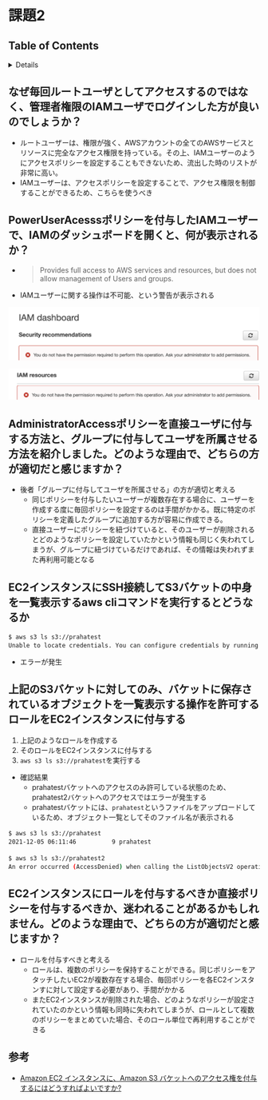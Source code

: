 # 課題2

## Table of Contents
<!-- START doctoc generated TOC please keep comment here to allow auto update -->
<!-- DON'T EDIT THIS SECTION, INSTEAD RE-RUN doctoc TO UPDATE -->
<details>
<summary>Details</summary>

- [なぜ毎回ルートユーザとしてアクセスするのではなく、管理者権限のIAMユーザでログインした方が良いのでしょうか？](#%E3%81%AA%E3%81%9C%E6%AF%8E%E5%9B%9E%E3%83%AB%E3%83%BC%E3%83%88%E3%83%A6%E3%83%BC%E3%82%B6%E3%81%A8%E3%81%97%E3%81%A6%E3%82%A2%E3%82%AF%E3%82%BB%E3%82%B9%E3%81%99%E3%82%8B%E3%81%AE%E3%81%A7%E3%81%AF%E3%81%AA%E3%81%8F%E7%AE%A1%E7%90%86%E8%80%85%E6%A8%A9%E9%99%90%E3%81%AEiam%E3%83%A6%E3%83%BC%E3%82%B6%E3%81%A7%E3%83%AD%E3%82%B0%E3%82%A4%E3%83%B3%E3%81%97%E3%81%9F%E6%96%B9%E3%81%8C%E8%89%AF%E3%81%84%E3%81%AE%E3%81%A7%E3%81%97%E3%82%87%E3%81%86%E3%81%8B)
- [PowerUserAcesssポリシーを付与したIAMユーザーで、IAMのダッシュボードを開くと、何が表示されるか？](#poweruseracesss%E3%83%9D%E3%83%AA%E3%82%B7%E3%83%BC%E3%82%92%E4%BB%98%E4%B8%8E%E3%81%97%E3%81%9Fiam%E3%83%A6%E3%83%BC%E3%82%B6%E3%83%BC%E3%81%A7iam%E3%81%AE%E3%83%80%E3%83%83%E3%82%B7%E3%83%A5%E3%83%9C%E3%83%BC%E3%83%89%E3%82%92%E9%96%8B%E3%81%8F%E3%81%A8%E4%BD%95%E3%81%8C%E8%A1%A8%E7%A4%BA%E3%81%95%E3%82%8C%E3%82%8B%E3%81%8B)
- [AdministratorAccessポリシーを直接ユーザに付与する方法と、グループに付与してユーザを所属させる方法を紹介しました。どのような理由で、どちらの方が適切だと感じますか？](#administratoraccess%E3%83%9D%E3%83%AA%E3%82%B7%E3%83%BC%E3%82%92%E7%9B%B4%E6%8E%A5%E3%83%A6%E3%83%BC%E3%82%B6%E3%81%AB%E4%BB%98%E4%B8%8E%E3%81%99%E3%82%8B%E6%96%B9%E6%B3%95%E3%81%A8%E3%82%B0%E3%83%AB%E3%83%BC%E3%83%97%E3%81%AB%E4%BB%98%E4%B8%8E%E3%81%97%E3%81%A6%E3%83%A6%E3%83%BC%E3%82%B6%E3%82%92%E6%89%80%E5%B1%9E%E3%81%95%E3%81%9B%E3%82%8B%E6%96%B9%E6%B3%95%E3%82%92%E7%B4%B9%E4%BB%8B%E3%81%97%E3%81%BE%E3%81%97%E3%81%9F%E3%81%A9%E3%81%AE%E3%82%88%E3%81%86%E3%81%AA%E7%90%86%E7%94%B1%E3%81%A7%E3%81%A9%E3%81%A1%E3%82%89%E3%81%AE%E6%96%B9%E3%81%8C%E9%81%A9%E5%88%87%E3%81%A0%E3%81%A8%E6%84%9F%E3%81%98%E3%81%BE%E3%81%99%E3%81%8B)
- [EC2インスタンスにSSH接続してS3バケットの中身を一覧表示するaws cliコマンドを実行するとどうなるか](#ec2%E3%82%A4%E3%83%B3%E3%82%B9%E3%82%BF%E3%83%B3%E3%82%B9%E3%81%ABssh%E6%8E%A5%E7%B6%9A%E3%81%97%E3%81%A6s3%E3%83%90%E3%82%B1%E3%83%83%E3%83%88%E3%81%AE%E4%B8%AD%E8%BA%AB%E3%82%92%E4%B8%80%E8%A6%A7%E8%A1%A8%E7%A4%BA%E3%81%99%E3%82%8Baws-cli%E3%82%B3%E3%83%9E%E3%83%B3%E3%83%89%E3%82%92%E5%AE%9F%E8%A1%8C%E3%81%99%E3%82%8B%E3%81%A8%E3%81%A9%E3%81%86%E3%81%AA%E3%82%8B%E3%81%8B)
- [上記のS3バケットに対してのみ、バケットに保存されているオブジェクトを一覧表示する操作を許可するロールをEC2インスタンスに付与する](#%E4%B8%8A%E8%A8%98%E3%81%AEs3%E3%83%90%E3%82%B1%E3%83%83%E3%83%88%E3%81%AB%E5%AF%BE%E3%81%97%E3%81%A6%E3%81%AE%E3%81%BF%E3%83%90%E3%82%B1%E3%83%83%E3%83%88%E3%81%AB%E4%BF%9D%E5%AD%98%E3%81%95%E3%82%8C%E3%81%A6%E3%81%84%E3%82%8B%E3%82%AA%E3%83%96%E3%82%B8%E3%82%A7%E3%82%AF%E3%83%88%E3%82%92%E4%B8%80%E8%A6%A7%E8%A1%A8%E7%A4%BA%E3%81%99%E3%82%8B%E6%93%8D%E4%BD%9C%E3%82%92%E8%A8%B1%E5%8F%AF%E3%81%99%E3%82%8B%E3%83%AD%E3%83%BC%E3%83%AB%E3%82%92ec2%E3%82%A4%E3%83%B3%E3%82%B9%E3%82%BF%E3%83%B3%E3%82%B9%E3%81%AB%E4%BB%98%E4%B8%8E%E3%81%99%E3%82%8B)
- [EC2インスタンスにロールを付与するべきか直接ポリシーを付与するべきか、迷われることがあるかもしれません。どのような理由で、どちらの方が適切だと感じますか？](#ec2%E3%82%A4%E3%83%B3%E3%82%B9%E3%82%BF%E3%83%B3%E3%82%B9%E3%81%AB%E3%83%AD%E3%83%BC%E3%83%AB%E3%82%92%E4%BB%98%E4%B8%8E%E3%81%99%E3%82%8B%E3%81%B9%E3%81%8D%E3%81%8B%E7%9B%B4%E6%8E%A5%E3%83%9D%E3%83%AA%E3%82%B7%E3%83%BC%E3%82%92%E4%BB%98%E4%B8%8E%E3%81%99%E3%82%8B%E3%81%B9%E3%81%8D%E3%81%8B%E8%BF%B7%E3%82%8F%E3%82%8C%E3%82%8B%E3%81%93%E3%81%A8%E3%81%8C%E3%81%82%E3%82%8B%E3%81%8B%E3%82%82%E3%81%97%E3%82%8C%E3%81%BE%E3%81%9B%E3%82%93%E3%81%A9%E3%81%AE%E3%82%88%E3%81%86%E3%81%AA%E7%90%86%E7%94%B1%E3%81%A7%E3%81%A9%E3%81%A1%E3%82%89%E3%81%AE%E6%96%B9%E3%81%8C%E9%81%A9%E5%88%87%E3%81%A0%E3%81%A8%E6%84%9F%E3%81%98%E3%81%BE%E3%81%99%E3%81%8B)
- [参考](#%E5%8F%82%E8%80%83)

</details>
<!-- END doctoc generated TOC please keep comment here to allow auto update -->

## なぜ毎回ルートユーザとしてアクセスするのではなく、管理者権限のIAMユーザでログインした方が良いのでしょうか？

- ルートユーザーは、権限が強く、AWSアカウントの全てのAWSサービスとリソースに完全なアクセス権限を持っている。その上、IAMユーザーのようにアクセスポリシーを設定することもできないため、流出した時のリストが非常に高い。
- IAMユーザーは、アクセスポリシーを設定することで、アクセス権限を制御することができるため、こちらを使うべき

## PowerUserAcesssポリシーを付与したIAMユーザーで、IAMのダッシュボードを開くと、何が表示されるか？

- > Provides full access to AWS services and resources, but does not allow management of Users and groups.

- IAMユーザーに関する操作は不可能、という警告が表示される

![](../../assets/../../assets/aws_poweruser_iam_1.png)

![](../../assets/../../assets/aws_poweruser_iam_2.png)

## AdministratorAccessポリシーを直接ユーザに付与する方法と、グループに付与してユーザを所属させる方法を紹介しました。どのような理由で、どちらの方が適切だと感じますか？

- 後者「グループに付与してユーザを所属させる」の方が適切と考える
  - 同じポリシーを付与したいユーザーが複数存在する場合に、ユーザーを作成する度に毎回ポリシーを設定するのは手間がかかる。既に特定のポリシーを定義したグループに追加する方が容易に作成できる。
  - 直接ユーザーにポリシーを紐づけていると、そのユーザーが削除されるとどのようなポリシーを設定していたかという情報も同じく失われてしまうが、グループに紐づけているだけであれば、その情報は失われずまた再利用可能となる

## EC2インスタンスにSSH接続してS3バケットの中身を一覧表示するaws cliコマンドを実行するとどうなるか

```bash
$ aws s3 ls s3://prahatest
Unable to locate credentials. You can configure credentials by running "aws configure".
```

- エラーが発生

## 上記のS3バケットに対してのみ、バケットに保存されているオブジェクトを一覧表示する操作を許可するロールをEC2インスタンスに付与する

1. 上記のようなロールを作成する
2. そのロールをEC2インスタンスに付与する
3. `aws s3 ls s3://prahatest`を実行する

- 確認結果
  - prahatestバケットへのアクセスのみ許可している状態のため、prahatest2バケットへのアクセスではエラーが発生する
  - prahatestバケットには、`prahatest`というファイルをアップロードしているため、オブジェクト一覧としてそのファイル名が表示される

```bash
$ aws s3 ls s3://prahatest
2021-12-05 06:11:46          9 prahatest

$ aws s3 ls s3://prahatest2
An error occurred (AccessDenied) when calling the ListObjectsV2 operation: Access Denied
```

## EC2インスタンスにロールを付与するべきか直接ポリシーを付与するべきか、迷われることがあるかもしれません。どのような理由で、どちらの方が適切だと感じますか？

- ロールを付与すべきと考える
  - ロールは、複数のポリシーを保持することができる。同じポリシーをアタッチしたいEC2が複数存在する場合、毎回ポリシーを各EC2インスタンすに対して設定する必要があり、手間がかかる
  - またEC2インスタンスが削除された場合、どのようなポリシーが設定されていたのかという情報も同時に失われてしまうが、ロールとして複数のポリシーをまとめていた場合、そのロール単位で再利用することができる

## 参考

- [Amazon EC2 インスタンスに、Amazon S3 バケットへのアクセス権を付与するにはどうすればよいですか?](https://aws.amazon.com/jp/premiumsupport/knowledge-center/ec2-instance-access-s3-bucket/)
